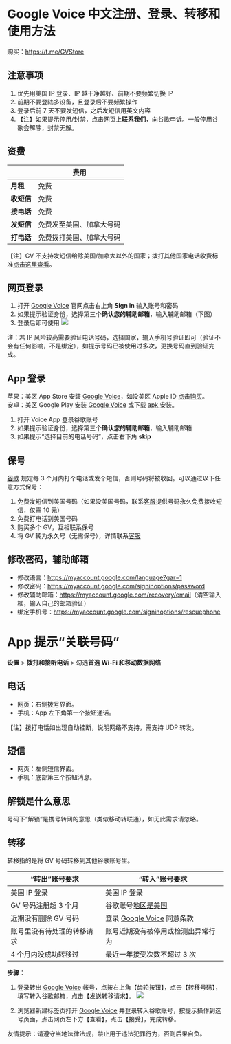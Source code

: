 # Google Voice 中文注册、登录、转移和使用方法

购买：https://t.me/GVStore

## 注意事项

1. 优先用美国 IP 登录、IP 越干净越好、前期不要频繁切换 IP
2. 前期不要登陆多设备，且登录后不要频繁操作
3. 登录后前 7 天不要发短信，之后发短信用英文内容
4. 【注】如果提示停用/封禁，点击网页上**联系我们**，向谷歌申诉。一般停用谷歌会解除，封禁无解。

## 资费

|  | 费用 | 
|---|---|
| **月租** | 免费 | 
| **收短信** | 免费 |  
| **接电话** | 免费|   
| **发短信** | 免费发至美国、加拿大号码|  
| **打电话** | 免费拨打美国、加拿大号码|

【注】GV 不支持发短信给除美国/加拿大以外的国家；拨打其他国家电话收费标准[点击这里查看](https://voice.google.com/u/0/rates?pli=1)。

## 网页登录

1. 打开 [Google Voice](https://voice.google.com/) 官网点击右上角 **Sign in** 输入账号和密码
2. 如果提示验证身份，选择第三个**确认您的辅助邮箱**，输入辅助邮箱（下图）
3. 登录后即可使用
![](https://i.imgur.com/ZSuOzOH.png)

注：若 IP 风险较高需要验证电话号码，选择国家，输入手机号验证即可（验证不会有任何影响，不是绑定），如提示号码已被使用过多次，更换号码直到验证完成。

## App 登录

苹果：美区 App Store 安装 [Google Voice](https://apps.apple.com/us/app/google-voice/id318698524)，如没美区 Apple ID [点击购买](https://t.me/GVStore)。\
安卓：美区 Google Play 安装 [Google Voice](https://play.google.com/store/apps/details?id=com.google.android.apps.googlevoice&hl=zh&gl=US) 或下载 [apk ](https://apkpure.com/search?q=Google+Voice)安装。

1. 打开 Voice App 登录谷歌账号
2. 如果提示验证身份，选择第三个**确认您的辅助邮箱**，输入辅助邮箱
3. 如果提示“选择目前的电话号码”，点击右下角 **skip**

## 保号
[谷歌](https://support.google.com/voice/answer/9230450) 规定每 3 个月内打个电话或发个短信，否则号码将被收回。可以通过以下任意方式保号：
 1. 免费发短信到美国号码（如果没美国号码，联系[客服](https://t.me/GVStore)提供号码永久免费接收短信，仅需 10 元）
 2. 免费打电话到美国号码
 3. 购买多个 GV，互相联系保号
 4. 将 GV 转为永久号（无需保号），详情联系[客服](https://t.me/GVStore)

## 修改密码，辅助邮箱
- 修改语言：<https://myaccount.google.com/language?gar=1>
- 修改密码：<https://myaccount.google.com/signinoptions/password>
- 修改辅助邮箱：<https://myaccount.google.com/recovery/email>（清空输入框，输入自己的邮箱验证）
- 绑定手机号：<https://myaccount.google.com/signinoptions/rescuephone>

# App 提示“关联号码”
**设置** > **拨打和接听电话** > 勾选**首选 Wi-Fi 和移动数据网络**

## 电话
- 网页：右侧拨号界面。
- 手机：App 左下角第一个按钮通话。

【注】拨打电话如出现自动挂断，说明网络不支持，需支持 UDP 转发。

## 短信
- 网页：左侧短信界面。
- 手机：底部第三个按钮消息。

## 解锁是什么意思
号码下“解锁”是携号转网的意思（类似移动转联通），如无此需求请忽略。

## 转移
转移指的是将 GV 号码转移到其他谷歌账号里。

| “转出”账号要求 | “转入”账号要求 |  
|---|---|
|美国 IP 登录|美国 IP 登录|
| GV 号码注册超 3 个月 | 谷歌账号[地区是美国](https://policies.google.com/terms) |  
| 近期没有删除 GV 号码| 登录 [Google Voice](https://voice.google.com) 同意条款 | 
| 账号里没有待处理的转移请求| 账号近期没有被停用或检测出异常行为 | 
| 4 个月内没成功转移过| 最近一年接受次数不超过 3 次| 

**步骤**：
1. 登录转出 [Google Voice](https://voice.google.com) 帐号，点按右上角【齿轮按钮】，点击【转移号码】，填写转入谷歌邮箱，点击【发送转移请求】。
![](https://i.imgur.com/b4sTmtB.png)

2. 浏览器新建标签页打开 [Google Voice](https://voice.google.com) 并登录转入谷歌账号，按提示操作到选号页面，点击网页左下方【查看】，点击【接受】，完成转移。

友情提示：请遵守当地法律法规，禁止用于违法犯罪行为，否则后果自负。
